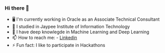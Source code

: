 ### Hi there 👋

- 🖥️ I'm currently working in Oracle as an Associate Technical Consultant
- 🔭 I studied in Jaypee Institute of Information Technology
- 🌱 I have deep knowlegde in Machine Learning and Deep Learning
- 📫 How to reach me: - <a href="https://www.linkedin.com/in/pavini-jain-82851a194/">Linkedin</a>
- ⚡ Fun fact: I like to participate in Hackathons
